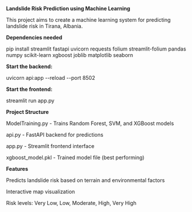 **Landslide Risk Prediction using Machine Learning**

This project aims to create a machine learning system for predicting landslide risk in Tirana, Albania.


**Dependencies needed**

  pip install streamlit fastapi uvicorn requests folium streamlit-folium pandas numpy scikit-learn xgboost joblib matplotlib seaborn


**Start the backend:**

uvicorn api:app --reload --port 8502


**Start the frontend:** 

streamlit run app.py


**Project Structure**

  ModelTraining.py - Trains Random Forest, SVM, and XGBoost models
  
  api.py - FastAPI backend for predictions
  
  app.py - Streamlit frontend interface
  
  xgboost_model.pkl - Trained model file (best performing)


**Features**

  Predicts landslide risk based on terrain and environmental factors
  
  Interactive map visualization
  
  Risk levels: Very Low, Low, Moderate, High, Very High

